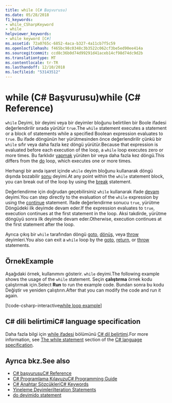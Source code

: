 ```yaml
---
title: while (C# Başvurusu)
ms.date: 05/28/2018
f1_keywords:
- while_CSharpKeyword
- while
helpviewer_keywords:
- while keyword [C#]
ms.assetid: 72a0765c-6852-4aca-b327-4a11cb7f5c59
ms.openlocfilehash: f465bc98c0348c3b3522c062cf3be5ed90ee414a
ms.sourcegitcommit: ccd8c36b0d74d99291d41aceb14cf98d74dc9d2b
ms.translationtype: MT
ms.contentlocale: tr-TR
ms.lasthandoff: 12/10/2018
ms.locfileid: "53143512"
---
```

# <a name="while-c-reference"></a><span data-ttu-id="73f7c-102">while (C# Başvurusu)</span><span class="sxs-lookup"><span data-stu-id="73f7c-102">while (C# Reference)</span></span>

<span data-ttu-id="73f7c-103">`while` Deyimi, bir deyimi veya bir deyimler bloğunu belirtilen bir Boole ifadesi değerlendirilir sırada yürütür `true`.</span><span class="sxs-lookup"><span data-stu-id="73f7c-103">The `while` statement executes a statement or a block of statements while a specified Boolean expression evaluates to `true`.</span></span> <span data-ttu-id="73f7c-104">Bu ifade döngünün her yürütmesinden önce değerlendirilir çünkü bir `while` sıfır veya daha fazla kez döngü yürütür.</span><span class="sxs-lookup"><span data-stu-id="73f7c-104">Because that expression is evaluated before each execution of the loop, a `while` loop executes zero or more times.</span></span> <span data-ttu-id="73f7c-105">Bu farklıdır [yapmak](do.md) yürüten bir veya daha fazla kez döngü.</span><span class="sxs-lookup"><span data-stu-id="73f7c-105">This differs from the [do](do.md) loop, which executes one or more times.</span></span>

<span data-ttu-id="73f7c-106">Herhangi bir anda işaret içinde `while` deyim bloğunu kullanarak döngü dışında bozabilir [sonu](break.md) deyimi.</span><span class="sxs-lookup"><span data-stu-id="73f7c-106">At any point within the `while` statement block, you can break out of the loop by using the [break](break.md) statement.</span></span>

<span data-ttu-id="73f7c-107">Değerlendirme için doğrudan geçebilirsiniz `while` kullanarak ifade [devam](continue.md) deyimi.</span><span class="sxs-lookup"><span data-stu-id="73f7c-107">You can step directly to the evaluation of the `while` expression by using the [continue](continue.md) statement.</span></span> <span data-ttu-id="73f7c-108">İfade değerlendirme sonucu `true`, yürütme Döngüdeki ilk deyimde devam eder.</span><span class="sxs-lookup"><span data-stu-id="73f7c-108">If the expression evaluates to `true`, execution continues at the first statement in the loop.</span></span> <span data-ttu-id="73f7c-109">Aksi takdirde, yürütme döngüyü sonra ilk deyimde devam eder.</span><span class="sxs-lookup"><span data-stu-id="73f7c-109">Otherwise, execution continues at the first statement after the loop.</span></span>

<span data-ttu-id="73f7c-110">Ayrıca çıkış bir `while` tarafından döngü [goto](goto.md), [dönüş](return.md), veya [throw](throw.md) deyimleri.</span><span class="sxs-lookup"><span data-stu-id="73f7c-110">You also can exit a `while` loop by the [goto](goto.md), [return](return.md), or [throw](throw.md) statements.</span></span>

## <a name="example"></a><span data-ttu-id="73f7c-111">Örnek</span><span class="sxs-lookup"><span data-stu-id="73f7c-111">Example</span></span>

<span data-ttu-id="73f7c-112">Aşağıdaki örnek, kullanımını gösterir. `while` deyimi.</span><span class="sxs-lookup"><span data-stu-id="73f7c-112">The following example shows the usage of the `while` statement.</span></span> <span data-ttu-id="73f7c-113">Seçin **çalıştırma** örnek kodu çalıştırmak için.</span><span class="sxs-lookup"><span data-stu-id="73f7c-113">Select **Run** to run the example code.</span></span> <span data-ttu-id="73f7c-114">Bundan sonra bu kodu Değiştir ve yeniden çalıştırın.</span><span class="sxs-lookup"><span data-stu-id="73f7c-114">After that you can modify the code and run it again.</span></span>

[!code-csharp-interactive[while loop example](~/samples/snippets/csharp/keywords/IterationKeywordsExamples.cs#3)]

## <a name="c-language-specification"></a><span data-ttu-id="73f7c-115">C# dili belirtimi</span><span class="sxs-lookup"><span data-stu-id="73f7c-115">C# language specification</span></span>

<span data-ttu-id="73f7c-116">Daha fazla bilgi için [while ifadesi](~/_csharplang/spec/statements.md#the-while-statement) bölümünü [ C# dil belirtimi](../language-specification/index.md).</span><span class="sxs-lookup"><span data-stu-id="73f7c-116">For more information, see [The while statement](~/_csharplang/spec/statements.md#the-while-statement) section of the [C# language specification](../language-specification/index.md).</span></span>

## <a name="see-also"></a><span data-ttu-id="73f7c-117">Ayrıca bkz.</span><span class="sxs-lookup"><span data-stu-id="73f7c-117">See also</span></span>

- [<span data-ttu-id="73f7c-118">C# başvurusu</span><span class="sxs-lookup"><span data-stu-id="73f7c-118">C# Reference</span></span>](../index.md)  
- [<span data-ttu-id="73f7c-119">C# Programlama Kılavuzu</span><span class="sxs-lookup"><span data-stu-id="73f7c-119">C# Programming Guide</span></span>](../../programming-guide/index.md)  
- [<span data-ttu-id="73f7c-120">C# Anahtar Sözcükleri</span><span class="sxs-lookup"><span data-stu-id="73f7c-120">C# Keywords</span></span>](index.md)  
- [<span data-ttu-id="73f7c-121">Yineleme Deyimleri</span><span class="sxs-lookup"><span data-stu-id="73f7c-121">Iteration Statements</span></span>](iteration-statements.md)  
- [<span data-ttu-id="73f7c-122">do deyimi</span><span class="sxs-lookup"><span data-stu-id="73f7c-122">do statement</span></span>](do.md)  
